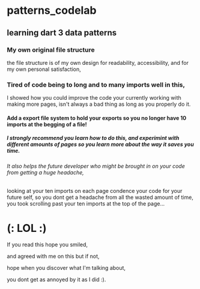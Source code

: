 # patterns_codelab

## learning dart 3 data patterns

### My own original file structure
the file structure is of my own design for readability,
accessibility, and for my own personal satisfaction, 

### Tired of code being to long and to many imports well in this,
I showed how you could improve the code your currently working with making more pages,
isn't always a bad thing as long as you properly do it.

#### Add a export file system to hold your exports so you no longer have 10 imports at the begging of a file!

##### I strongly recommend you learn how to do this, and experimint with different amounts of pages so you learn more about the way it saves you time. 

###### It also helps the future developer who might be brought in on your code from getting a huge headache,
looking at your ten imports on each page condence your code for your future self,
so you dont get a headache from all the wasted amount of time,
you took scrolling past your ten imports at the top of the page...

# (: LOL :)

If you read this hope you smiled,

and agreed with me on this but if not,

hope when you discover what I'm talking about,

you dont get as annoyed by it as I did :).
